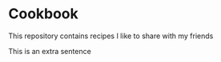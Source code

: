 # Cookbook
This repository contains recipes I like to share with my friends

This is an extra sentence
